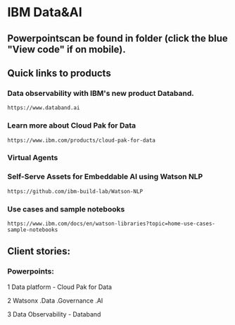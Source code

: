 # IBM Data&AI 


## Powerpointscan be found in folder (click the blue "View code" if on mobile).


## Quick links to products

### Data observability with IBM's new product Databand.
	https://www.databand.ai

### Learn more about Cloud Pak for Data
	https://www.ibm.com/products/cloud-pak-for-data

### Virtual Agents
[](https://www.ibm.com/products/watson-assistant)
### Self-Serve Assets for Embeddable AI using Watson NLP
	https://github.com/ibm-build-lab/Watson-NLP
### Use cases and sample notebooks
	https://www.ibm.com/docs/en/watson-libraries?topic=home-use-cases-sample-notebooks

## Client stories:

### Powerpoints:

1		Data platform - Cloud Pak for Data

2		Watsonx .Data .Governance .AI

3		Data Observability - Databand




